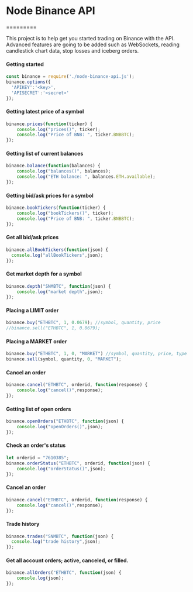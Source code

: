 # Node Binance API
=========

This project is to help get you started trading on Binance with the API. Advanced features are going to be added such as WebSockets, reading candlestick chart data, stop losses and iceberg orders.

#### Getting started
```javascript
const binance = require('./node-binance-api.js');
binance.options({
  'APIKEY':'<key>',
  'APISECRET':'<secret>'
});
```

#### Getting latest price of a symbol
```javascript
binance.prices(function(ticker) {
	console.log("prices()", ticker);
	console.log("Price of BNB: ", ticker.BNBBTC);
});
```

#### Getting list of current balances
```javascript
binance.balance(function(balances) {
	console.log("balances()", balances);
	console.log("ETH balance: ", balances.ETH.available);
});
```

#### Getting bid/ask prices for a symbol
```javascript
binance.bookTickers(function(ticker) {
	console.log("bookTickers()", ticker);
	console.log("Price of BNB: ", ticker.BNBBTC);
});
```

#### Get all bid/ask prices
```javascript
binance.allBookTickers(function(json) {
  console.log("allBookTickers",json);
});
```

#### Get market depth for a symbol
```javascript
binance.depth("SNMBTC", function(json) {
	console.log("market depth",json);
});
```

#### Placing a LIMIT order
```javascript
binance.buy("ETHBTC", 1, 0.0679); //symbol, quantity, price
//binance.sell("ETHBTC", 1, 0.0679);
```

#### Placing a MARKET order
```javascript
binance.buy("ETHBTC", 1, 0, "MARKET") //symbol, quantity, price, type
binance.sell(symbol, quantity, 0, "MARKET");
```

#### Cancel an order
```javascript
binance.cancel("ETHBTC", orderid, function(response) {
	console.log("cancel()",response);
});
```

#### Getting list of open orders
```javascript
binance.openOrders("ETHBTC", function(json) {
	console.log("openOrders()",json);
});
```

#### Check an order's status
```javascript
let orderid = "7610385";
binance.orderStatus("ETHBTC", orderid, function(json) {
	console.log("orderStatus()",json);
});
```

#### Cancel an order
```javascript
binance.cancel("ETHBTC", orderid, function(response) {
	console.log("cancel()",response);
});
```

#### Trade history
```javascript
binance.trades("SNMBTC", function(json) {
  console.log("trade history",json);
});
```

#### Get all account orders; active, canceled, or filled.
```javascript
binance.allOrders("ETHBTC", function(json) {
	console.log(json);
});
```
